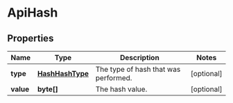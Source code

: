 
# ApiHash

## Properties
Name | Type | Description | Notes
------------ | ------------- | ------------- | -------------
**type** | [**HashHashType**](HashHashType.md) | The type of hash that was performed. |  [optional]
**value** | **byte[]** | The hash value. |  [optional]



